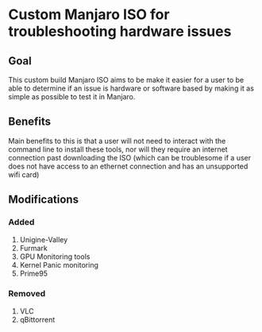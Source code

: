 # Custom Manjaro ISO for troubleshooting hardware issues

## Goal

This custom build Manjaro ISO aims to be make it easier for a user to be able to determine if an issue is hardware or software based by making it as simple as possible to test it in Manjaro.

## Benefits

Main benefits to this is that a user will not need to interact with the command line to install these tools, nor will they require an internet connection past downloading the ISO (which can be troublesome if a user does not have access to an ethernet connection and has an unsupported wifi card) 

## Modifications

### Added

1. Unigine-Valley
2. Furmark
3. GPU Monitoring tools
4. Kernel Panic monitoring
5. Prime95


### Removed

1. VLC
2. qBittorrent

